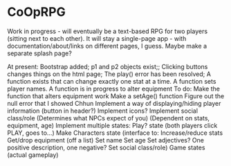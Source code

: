 # CoOpRPG
Work in progress - will eventually be a text-based RPG for two players (sitting next to each other).
It will stay a single-page app - with documentation/about/links on different pages, I guess.
Maybe make a separate splash page?

At present:
  Bootstrap added;
  p1 and p2 objects exist;;
  Clicking buttons changes things on the html page;
  The play() error has been resolved;
  A function exists that can change exactly one stat at a time.
  A function sets player names.
  A function is in progress to alter equipment
To do:
  Make the function that alters equipment work
  Make a setAge() function
  Figure out the null error that I showed Chhun
  Implement a way of displaying/hiding player information
  	(button in header?)
  Implement icons?
  Implement social class/role
  	(Determines what NPCs expect of you)
  	(Dependent on stats, equipment, age)
  Implement multiple states:
  	Play? state (both players click PLAY, goes to...)
  	Make Characters state (interface to:
  		Increase/reduce stats
  		Get/drop equipment (off a list)
  		Set name
  		Set age
  		Set adjectives?
  			One positive description, one negative?
  		Set social class/role)
  	Game states (actual gameplay)
